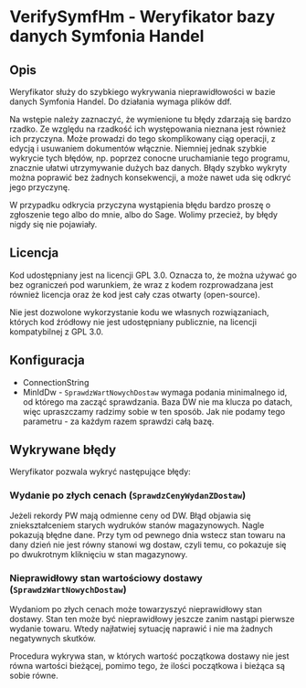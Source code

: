 # VerifySymfHm - Weryfikator bazy danych Symfonia Handel

## Opis

Weryfikator służy do szybkiego wykrywania nieprawidłowości
w bazie danych Symfonia Handel. Do działania wymaga plików
ddf.

Na wstępie należy zaznaczyć, że wymienione tu błędy zdarzają
się bardzo rzadko. Ze względu na rzadkość ich występowania
nieznana jest również ich przyczyna. Może prowadzi do tego
skomplikowany ciąg operacji, z edycją i usuwaniem dokumentów
włącznie. Niemniej jednak szybkie wykrycie tych błędów,
np. poprzez conocne uruchamianie tego programu,
znacznie ułatwi utrzymywanie dużych baz danych.
Błądy szybko wykryty można poprawić bez żadnych konsekwencji,
a może nawet uda się odkryć jego przyczynę.

W przypadku odkrycia przyczyna wystąpienia błędu bardzo
proszę o zgłoszenie tego albo do mnie, albo do Sage.
Wolimy przecież, by błędy nigdy się nie pojawiały.

## Licencja

Kod udostępniany jest na licencji GPL 3.0.
Oznacza to, że można używać go bez ograniczeń
pod warunkiem, że wraz z kodem rozprowadzana jest również
licencja oraz że kod jest cały czas otwarty (open-source).

Nie jest dozwolone wykorzystanie kodu we własnych rozwiązaniach,
których kod źródłowy nie jest udostępniany publicznie,
na licencji kompatybilnej z GPL 3.0.

## Konfiguracja

* ConnectionString
* MinIdDw - `SprawdzWartNowychDostaw` wymaga podania minimalnego
  id, od którego ma zacząć sprawdzania. Baza DW nie ma klucza
  po datach, więc upraszczamy radzimy sobie w ten sposób.
  Jak nie podamy tego parametru - za każdym razem sprawdzi
  całą bazę.

## Wykrywane błędy

Weryfikator pozwala wykryć następujące błędy:

### Wydanie po złych cenach (`SprawdzCenyWydanZDostaw`)

Jeżeli rekordy PW mają odmienne ceny od DW.
Błąd objawia się zniekształceniem starych wydruków
stanów magazynowych. Nagle pokazują błędne dane.
Przy tym od pewnego dnia wstecz stan towaru
na dany dzień nie jest równy stanowi wg dostaw, czyli
temu, co pokazuje się po dwukrotnym kliknięciu w stan
magazynowy.

### Nieprawidłowy stan wartościowy dostawy (`SprawdzWartNowychDostaw`)

Wydaniom po złych cenach może towarzyszyć nieprawidłowy
stan dostawy. Stan ten może być nieprawidłowy jeszcze
zanim nastąpi pierwsze wydanie towaru. Wtedy najłatwiej
sytuację naprawić i nie ma żadnych negatywnych skutków.

Procedura wykrywa stan, w których wartość początkowa dostawy
nie jest równa wartości bieżącej, pomimo tego, że ilości
początkowa i bieżąca są sobie równe.
